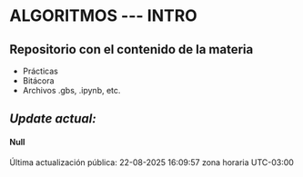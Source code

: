 # ALGORITMOS --- INTRO

## Repositorio con el contenido de la materia

- Prácticas
- Bitácora
- Archivos .gbs, .ipynb, etc.

## *Update actual:* 
#### Null


Última actualización pública: 22-08-2025 16:09:57 zona horaria UTC-03:00
